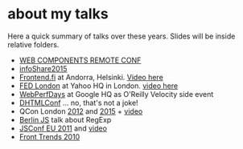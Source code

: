 about my talks
==============

Here a quick summary of talks over these years. Slides will be inside relative folders.

  * [WEB COMPONENTS REMOTE CONF](https://wcremoteconf.com/#speakers)
  * [infoShare2015](https://infoshare.pl/#p72)
  * [Frontend.fi](http://frontend.fi/march-meetup-2015/) at Andorra, Helsinki. [Video here](https://www.youtube.com/watch?v=mT2wwXEVu94)
  * [FED London](http://www.eventbrite.co.uk/e/fed-london-sponsored-by-yahoo-registration-14767545125) at Yahoo HQ in London. [video here](https://www.youtube.com/watch?v=6tgbrN0vyec)
  * [WebPerfDays](http://www.webperfdays.org) at Google HQ as O'Reilly Velocity side event
  * [DHTMLConf](http://dhtmlconf.com) ... no, that's not a joke!
  * QCon London [2012](http://gotocon.com/london-2012/speaker/Andrea+Giammarchi) and [2015](http://qconlondon.com/london-2012/speaker/Andrea+Giammarchi) + [video](http://www.infoq.com/presentations/async-iot)
  * [Berlin JS](http://berlinjs.org) talk about RegExp
  * [JSConf EU 2011](http://jsconf.eu/2011/buzz_it_for_real_the_tortuous.html) and [video](http://www.youtube.com/watch?v=kMxp2vdfjAY)
  * [Front Trends 2010](http://2010.front-trends.com/speakers#andrea-giammarchi)
